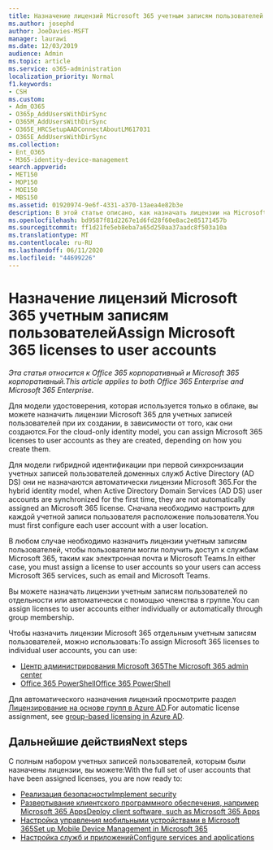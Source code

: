 ```yaml
---
title: Назначение лицензий Microsoft 365 учетным записям пользователей
ms.author: josephd
author: JoeDavies-MSFT
manager: laurawi
ms.date: 12/03/2019
audience: Admin
ms.topic: article
ms.service: o365-administration
localization_priority: Normal
f1.keywords:
- CSH
ms.custom:
- Adm_O365
- O365p_AddUsersWithDirSync
- O365M_AddUsersWithDirSync
- O365E_HRCSetupAADConnectAboutLM617031
- O365E_AddUsersWithDirSync
ms.collection:
- Ent_O365
- M365-identity-device-management
search.appverid:
- MET150
- MOP150
- MOE150
- MBS150
ms.assetid: 01920974-9e6f-4331-a370-13aea4e82b3e
description: В этой статье описано, как назначать лицензии на Microsoft 365 для учетных записей пользователей по отдельности или в зависимости от принадлежности к группе.
ms.openlocfilehash: bd9587f81d2267e1d6fd28f60e8ac2e85171457b
ms.sourcegitcommit: ff1d21fe5eb8eba7a65d250aa37aadc8f503a10a
ms.translationtype: MT
ms.contentlocale: ru-RU
ms.lasthandoff: 06/11/2020
ms.locfileid: "44699226"
---
```

# <a name="assign-microsoft-365-licenses-to-user-accounts"></a><span data-ttu-id="ffbb5-103">Назначение лицензий Microsoft 365 учетным записям пользователей</span><span class="sxs-lookup"><span data-stu-id="ffbb5-103">Assign Microsoft 365 licenses to user accounts</span></span>

<span data-ttu-id="ffbb5-104">*Эта статья относится к Office 365 корпоративный и Microsoft 365 корпоративный.*</span><span class="sxs-lookup"><span data-stu-id="ffbb5-104">*This article applies to both Office 365 Enterprise and Microsoft 365 Enterprise.*</span></span>

<span data-ttu-id="ffbb5-105">Для модели удостоверения, которая используется только в облаке, вы можете назначить лицензии Microsoft 365 для учетных записей пользователей при их создании, в зависимости от того, как они создаются.</span><span class="sxs-lookup"><span data-stu-id="ffbb5-105">For the cloud-only identity model, you can assign Microsoft 365 licenses to user accounts as they are created, depending on how you create them.</span></span>

<span data-ttu-id="ffbb5-106">Для модели гибридной идентификации при первой синхронизации учетных записей пользователей доменных служб Active Directory (AD DS) они не назначаются автоматически лицензии Microsoft 365.</span><span class="sxs-lookup"><span data-stu-id="ffbb5-106">For the hybrid identity model, when Active Directory Domain Services (AD DS) user accounts are synchronized for the first time, they are not automatically assigned an Microsoft 365 license.</span></span> <span data-ttu-id="ffbb5-107">Сначала необходимо настроить для каждой учетной записи пользователя расположение пользователя.</span><span class="sxs-lookup"><span data-stu-id="ffbb5-107">You must first configure each user account with a user location.</span></span>

<span data-ttu-id="ffbb5-108">В любом случае необходимо назначить лицензии учетным записям пользователей, чтобы пользователи могли получить доступ к службам Microsoft 365, таким как электронная почта и Microsoft Teams.</span><span class="sxs-lookup"><span data-stu-id="ffbb5-108">In either case, you must assign a license to user accounts so your users can access Microsoft 365 services, such as email and Microsoft Teams.</span></span>

<span data-ttu-id="ffbb5-109">Вы можете назначать лицензии учетным записям пользователей по отдельности или автоматически с помощью членства в группе.</span><span class="sxs-lookup"><span data-stu-id="ffbb5-109">You can assign licenses to user accounts either individually or automatically through group membership.</span></span>

<span data-ttu-id="ffbb5-110">Чтобы назначить лицензии Microsoft 365 отдельным учетным записям пользователей, можно использовать:</span><span class="sxs-lookup"><span data-stu-id="ffbb5-110">To assign Microsoft 365 licenses to individual user accounts, you can use:</span></span>

- [<span data-ttu-id="ffbb5-111">Центр администрирования Microsoft 365</span><span class="sxs-lookup"><span data-stu-id="ffbb5-111">The Microsoft 365 admin center</span></span>](https://docs.microsoft.com/office365/admin/subscriptions-and-billing/assign-licenses-to-users)
- [<span data-ttu-id="ffbb5-112">Office 365 PowerShell</span><span class="sxs-lookup"><span data-stu-id="ffbb5-112">Office 365 PowerShell</span></span>](https://docs.microsoft.com/office365/enterprise/powershell/assign-licenses-to-user-accounts-with-office-365-powershell)

<span data-ttu-id="ffbb5-113">Для автоматического назначения лицензий просмотрите раздел [Лицензирование на основе групп в Azure AD](https://docs.microsoft.com/azure/active-directory/fundamentals/active-directory-licensing-whatis-azure-portal).</span><span class="sxs-lookup"><span data-stu-id="ffbb5-113">For automatic license assignment, see [group-based licensing in Azure AD](https://docs.microsoft.com/azure/active-directory/fundamentals/active-directory-licensing-whatis-azure-portal).</span></span>

## <a name="next-steps"></a><span data-ttu-id="ffbb5-114">Дальнейшие действия</span><span class="sxs-lookup"><span data-stu-id="ffbb5-114">Next steps</span></span>

<span data-ttu-id="ffbb5-115">С полным набором учетных записей пользователей, которым были назначены лицензии, вы можете:</span><span class="sxs-lookup"><span data-stu-id="ffbb5-115">With the full set of user accounts that have been assigned licenses, you are now ready to:</span></span>

- [<span data-ttu-id="ffbb5-116">Реализация безопасности</span><span class="sxs-lookup"><span data-stu-id="ffbb5-116">Implement security</span></span>](https://docs.microsoft.com/microsoft-365/security/office-365-security/security-roadmap)
- [<span data-ttu-id="ffbb5-117">Развертывание клиентского программного обеспечения, например Microsoft 365 Apps</span><span class="sxs-lookup"><span data-stu-id="ffbb5-117">Deploy client software, such as Microsoft 365 Apps</span></span>](https://docs.microsoft.com/DeployOffice/deployment-guide-microsoft-365-apps)
- [<span data-ttu-id="ffbb5-118">Настройка управления мобильными устройствами в Microsoft 365</span><span class="sxs-lookup"><span data-stu-id="ffbb5-118">Set up Mobile Device Management in Microsoft 365</span></span>](https://support.office.com/article/set-up-mobile-device-management-mdm-in-office-365-dd892318-bc44-4eb1-af00-9db5430be3cd)
- [<span data-ttu-id="ffbb5-119">Настройка служб и приложений</span><span class="sxs-lookup"><span data-stu-id="ffbb5-119">Configure services and applications</span></span>](configure-services-and-applications.md)
